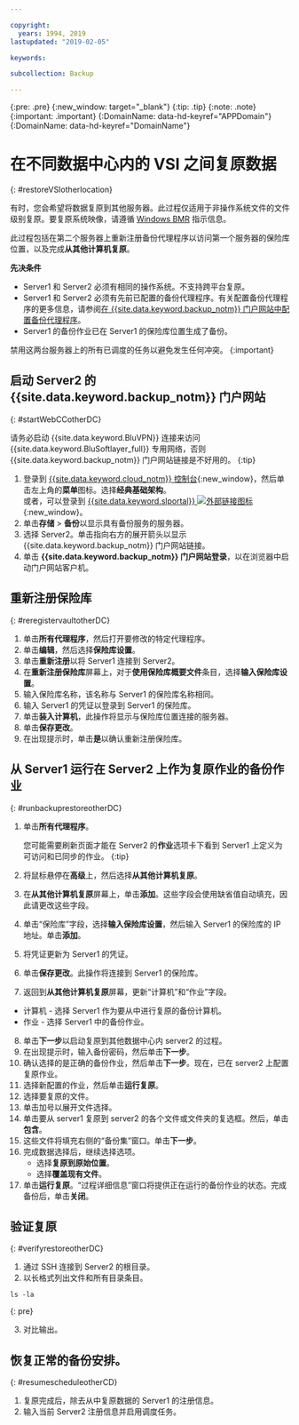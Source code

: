 ```yaml
---

copyright:
  years: 1994, 2019
lastupdated: "2019-02-05"

keywords:

subcollection: Backup

---
```

{:pre: .pre}
{:new_window: target="_blank"}
{:tip: .tip}
{:note: .note}
{:important: .important}
{:DomainName: data-hd-keyref="APPDomain"}
{:DomainName: data-hd-keyref="DomainName"}

# 在不同数据中心内的 VSI 之间复原数据
{: #restoreVSIotherlocation}

有时，您会希望将数据复原到其他服务器。此过程仅适用于非操作系统文件的文件级别复原。要复原系统映像，请遵循 [Windows BMR](/docs/infrastructure/Backup?topic=Backup-restoreBMR) 指示信息。

此过程包括在第二个服务器上重新注册备份代理程序以访问第一个服务器的保险库位置，以及完成**从其他计算机复原**。

**先决条件**

- Server1 和 Server2 必须有相同的操作系统。不支持跨平台复原。
- Server1 和 Server2 必须有先前已配置的备份代理程序。有关配置备份代理程序的更多信息，请参阅[在 {{site.data.keyword.backup_notm}} 门户网站中配置备份代理程序](/docs/infrastructure/Backup?topic=Backup-GettingStarted)。
- Server1 的备份作业已在 Server1 的保险库位置生成了备份。

禁用这两台服务器上的所有已调度的任务以避免发生任何冲突。
{:important}

## 启动 Server2 的 {{site.data.keyword.backup_notm}} 门户网站
{: #startWebCCotherDC}

请务必启动 {{site.data.keyword.BluVPN}} 连接来访问 {{site.data.keyword.BluSoftlayer_full}} 专用网络，否则 {{site.data.keyword.backup_notm}} 门户网站链接是不好用的。
{:tip}

1. 登录到 [{{site.data.keyword.cloud_notm}} 控制台](https://{DomainName}/){:new_window}，然后单击左上角的**菜单**图标。选择**经典基础架构**。<br/>
或者，可以登录到 [{{site.data.keyword.slportal}} ![外部链接图标](../../icons/launch-glyph.svg "外部链接图标")](https://control.softlayer.com/){:new_window}。
2. 单击**存储** > **备份**以显示具有备份服务的服务器。
3. 选择 Server2。单击指向右方的展开箭头以显示 {{site.data.keyword.backup_notm}} 门户网站链接。
4. 单击 **{{site.data.keyword.backup_notm}} 门户网站登录**，以在浏览器中启动门户网站客户机。

## 重新注册保险库
{: #reregistervaultotherDC}

1. 单击**所有代理程序**，然后打开要修改的特定代理程序。
2. 单击**编辑**，然后选择**保险库设置**。
3. 单击**重新注册**以将 Server1 连接到 Server2。
4. 在**重新注册保险库**屏幕上，对于**使用保险库概要文件**条目，选择**输入保险库设置**。
5. 输入保险库名称，该名称与 Server1 的保险库名称相同。
6. 输入 Server1 的凭证以登录到 Server1 的保险库。
7. 单击**装入计算机**，此操作将显示与保险库位置连接的服务器。
8. 单击**保存更改**。
9. 在出现提示时，单击**是**以确认重新注册保险库。

## 从 Server1 运行在 Server2 上作为复原作业的备份作业
{: #runbackuprestoreotherDC}

1. 单击**所有代理程序**。

   您可能需要刷新页面才能在 Server2 的**作业**选项卡下看到 Server1 上定义为可访问和已同步的作业。
   {:tip}
2. 将鼠标悬停在**高级**上，然后选择**从其他计算机复原**。
3. 在**从其他计算机复原**屏幕上，单击**添加**。这些字段会使用缺省值自动填充，因此请更改这些字段。
4. 单击“保险库”字段，选择**输入保险库设置**，然后输入 Server1 的保险库的 IP 地址。单击**添加**。
5. 将凭证更新为 Server1 的凭证。
6. 单击**保存更改**。此操作将连接到 Server1 的保险库。
7. 返回到**从其他计算机复原**屏幕，更新“计算机”和“作业”字段。
  - 计算机 - 选择 Server1 作为要从中进行复原的备份计算机。
  - 作业 - 选择 Server1 中的备份作业。
8. 单击**下一步**以启动复原到其他数据中心内 server2 的过程。
9. 在出现提示时，输入备份密码，然后单击**下一步**。
10. 确认选择的是正确的备份作业，然后单击**下一步**。现在，已在 server2 上配置复原作业。
11. 选择新配置的作业，然后单击**运行复原**。
12. 选择要复原的文件。
13. 单击加号以展开文件选择。
14. 单击要从 server1 复原到 server2 的各个文件或文件夹的复选框。然后，单击**包含**。
15. 这些文件将填充右侧的“备份集”窗口。单击**下一步**。
16. 完成数据选择后，继续选择选项。
    - 选择**复原到原始位置**。
    - 选择**覆盖现有文件**。
17. 单击**运行复原**。“过程详细信息”窗口将提供正在运行的备份作业的状态。完成备份后，单击**关闭**。


## 验证复原
{: #verifyrestoreotherDC}

1. 通过 SSH 连接到 Server2 的根目录。
2. 以长格式列出文件和所有目录条目。
  ```
  ls -la
  ```
  {: pre}

3. 对比输出。

## 恢复正常的备份安排。
{: #resumescheduleotherCD}

1. 复原完成后，除去从中复原数据的 Server1 的注册信息。
2. 输入当前 Server2 注册信息并启用调度任务。
